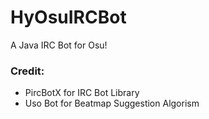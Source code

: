 # HyOsuIRCBot
A Java IRC Bot for Osu!

### Credit:
- PircBotX for IRC Bot Library
- Uso Bot for Beatmap Suggestion Algorism
